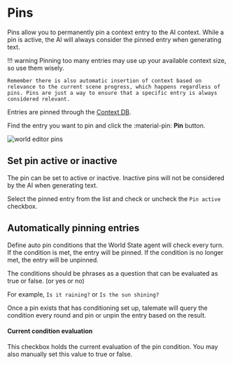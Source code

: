 # Pins

Pins allow you to permanently pin a context entry to the AI context. While a pin is active, the AI will always consider the pinned entry when generating text.  

!!! warning
    Pinning too many entries may use up your available context size, so use them wisely.

    Remember there is also automatic insertion of context based on relevance to the current scene progress, which happens regardless of pins. Pins are just a way to ensure that a specific entry is always considered relevant.

Entries are pinned through the [Context DB](/talemate/user-guide/world-editor/context-db).

Find the entry you want to pin and click the :material-pin: **Pin** button.

![world editor pins](/talemate/img/0.26.0/world-editor-pins.png)

## Set pin active or inactive

The pin can be set to active or inactive. Inactive pins will not be considered by the AI when generating text.

Select the pinned entry from the list and check or uncheck the `Pin active` checkbox.

## Automatically pinning entries

Define auto pin conditions that the World State agent will check every turn. If the condition is met, the entry will be pinned. If the condition is no longer met, the entry will be unpinned.

The conditions should be phrases as a question that can be evaluated as true or false. (or yes or no)

For example, `Is it raining?` or `Is the sun shining?`

Once a pin exists that has conditioning set up, talemate will query the condition every round and pin or unpin the entry based on the result.

#### Current condition evaluation

This checkbox holds the current evaluation of the pin condition. You may also manually set this value to true or false.